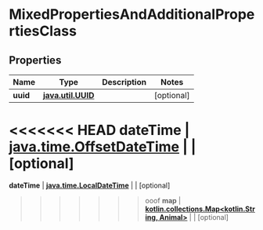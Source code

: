 
# MixedPropertiesAndAdditionalPropertiesClass

## Properties
Name | Type | Description | Notes
------------ | ------------- | ------------- | -------------
**uuid** | [**java.util.UUID**](java.util.UUID.md) |  |  [optional]
<<<<<<< HEAD
**dateTime** | [**java.time.OffsetDateTime**](java.time.OffsetDateTime.md) |  |  [optional]
=======
**dateTime** | [**java.time.LocalDateTime**](java.time.LocalDateTime.md) |  |  [optional]
>>>>>>> ooof
**map** | [**kotlin.collections.Map&lt;kotlin.String, Animal&gt;**](Animal.md) |  |  [optional]



